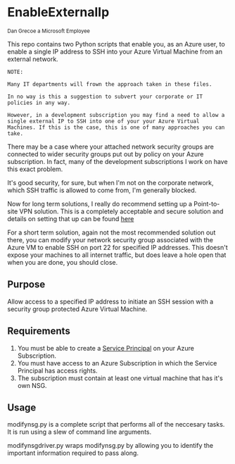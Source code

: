 # EnableExternalIp
<sub>Dan Grecoe a Microsoft Employee</sub>

This repo contains two Python scripts that enable you, as an Azure user, to enable a single IP address to SSH into your Azure Virtual Machine from an external network. 

```
NOTE:

Many IT departments will frown the approach taken in these files. 

In no way is this a suggestion to subvert your corporate or IT policies in any way. 

However, in a development subscription you may find a need to allow a single external IP to SSH into one of your your Azure Virtual Machines. If this is the case, this is one of many approaches you can take.  

```

There may be a case where your attached network security groups are connected to wider security groups put out by policy on your Azure subscription. In fact, many of the development subscriptions I work on have this exact problem. 

It's good security, for sure, but when I'm not on the corporate network, which SSH traffic is allowed to come from, I'm generally blocked. 

Now for long term solutions, I really do recommend setting up a Point-to-site VPN solution. This is a completely acceptable and secure solution and details on setting that up can be found [here](https://docs.microsoft.com/en-us/azure/vpn-gateway/vpn-gateway-howto-point-to-site-resource-manager-portal)

For a short term solution, again not the most recommended solution out there, you can modify your network security group associated with the Azure VM to enable SSH on port 22 for specified IP addresses. This doesn't expose your machines to all internet traffic, but does leave a hole open that when you are done, you should close. 

## Purpose
Allow access to a specified IP address to initiate an SSH session with a security group protected Azure Virtual Machine.  

## Requirements

1. You must be able to create a [Service Principal](https://docs.microsoft.com/en-us/powershell/azure/create-azure-service-principal-azureps?view=azps-3.0.0) on your Azure Subscription. 
2. You must have access to an Azure Subscription in which the Service Principal has access rights.
3. The subscription must contain at least one virtual machine that has it's own NSG. 

## Usage

modifynsg.py is a complete script that performs all of the neccesary tasks. It is run using a slew of command line arguments. 

modifynsgdriver.py wraps modifynsg.py by allowing you to identify the important information required to pass along. 